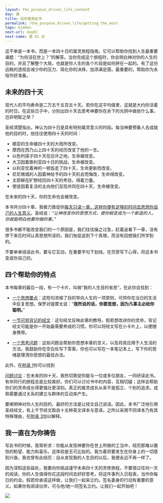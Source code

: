 ```yaml
---
layout: the_purpose_driven_life_content
day: 善
title: 如何善用此书
permalink: /the_purpose_driven_life/getting_the_most
tags: hidden
next-url: day01
next-name: 第 01 天 
---
```


<p class="first">这不单是一本书，而是一本四十日的属灵旅程指南。它可以帮助你找到人生最重要课题：“为何活在世上？”的解答。当你完成这个旅程时，你会明白神对你的人生的目的，并且了解整个大局，也就是你人生的各个片段是如何拼在一起的。有了这份远眺的透视会减少你的压力、简化你的决择，加添满足感。最重要的，帮助你为永恒作好准备。</p>

## 未来的四十天

现代人的平均寿命是二万五千五百五十天。若你在这平均值里，这就是大约你活着的时日。在这些日子中，分别出四十天去思考神要你在余下的光阴中做些什么事，岂非明智之举？

圣经清楚指出，神认为四十日是具有特别属灵意义的时段。每当神要预备人去成就他的目的时，他往往使用四十天的时间：

- 挪亚的生命被四十天的大雨所改变。
- 摩西在西乃山上四十天的经历改变了他的一生。
- 以色列探子四十天在应许之地，生命被改变。
- 大卫因着歌利亚四十日的挑战，生命被改变。
- 以利亚仗着神的一顿饭走了四十天，生命更新而改变。
- 尼尼微城的人因着神给予的四十天机会而悔改，生命得改变。
- 主耶稣在旷野经历四十天的考验，得着力量。
- 使徒因着复活的主向他们显现并同在四十天，生命被改变。

在未来的四十天，你的生命也会被改变。

本书共分四十章，我极力敦促你<u>每天只读一章，这样你便有足够的时间去思想你自己的人生意义</u>。圣经说：*“让神改变你的思想方式，使你蜕变成为一个新造的人，你就能明白他要你做的事。”*

很多书都不能改变我们的一个原因是，我们往往操之过急，赶着追看下一章，没有停下来花时间认真思想所读的。我们匆促追到下个真理，而没有回想我们所学到的。

不要单单阅读此书，要与它互动，在重要字句下划线，在页旁写下心得，将这本书变成你自己的。

## 四个帮助你的特点

本书每章的最后一段，有一个卡片，叫做“我的人生目的省思”，在此你会找到：

- <u>一个思想要点</u>：这短句浓缩了目的导向人生的一项原则，可供你在当日的生活中反复思想。保罗对提摩太说：“**我所说的话，你要思想，因为凡事主必给你聪明。**”

- <u>一节可供背记的经文</u>：这句经文反映此章的教导。假若想改进你的灵命，背记经文可能是你一开始最需要养成的习惯。你可以将经文写在小卡片上，以便随身携带。

- <u>一个思考问题</u>：这些问题会帮助你思想本章的含义，以及将其应用于人生活的方法。我鼓励你在空白处写下答案，你也可以写在一本笔记本上，写下你的思绪是理清你思想的最佳办法。

此外，在<a href="/the_purpose_driven_life/appendix_1" class="blue-link">附录 1</a>你可以找到

<u>问题讨论</u>：在未来的四十天，我热切敦促你能与一位或多位朋友，一同研读此书。有伴同行的旅程总是比较美好。你们可以讨论书中的内容，互相切磋；这样会帮助你们的灵命成长得更强壮更深刻。真正的属灵成长从来不是孤立、个别的追求。成熟需要通过关系的建立与群体的互动来产生。

要阐明神对你人生的目的，最好的方法是让经文自己说话。因此，本书广泛地引用圣经经文，有上千节经文取自十五种英文译本与意译。之所以采用不同译本乃有其特殊理由，在<a href="/the_purpose_driven_life/appendix_3" class="blue-link">附录 3</a>加以解释。

## 我一直在为你祷告

写此书的时候，我常祈求：你能从发现神要你在世上所做的工当中，经历那难以置信的盼望、能力和喜乐。这体验是无可比拟的。我为着将要发生在你身上的一切感到兴奋。我也曾有此经历：自从发现我的人生目的以后，我便永远不再一样了。

因为深知这些益处，我要向你挑战谨守未来四十天的灵修旅程，不要错过任何一天的阅读。你的人生值得你花这段时间去好好思考。将这件事列入日程表，当作你每日的约会。假若你承诺这样做，让我们一起来立约。签名委身的行动有重要的意义。如果你有阅读伙伴，可与他/她一同签名立约。让我们一起开始吧！

<div class="article-img-wrapper">
  <img src="https://typora-1259024198.cos.ap-beijing.myqcloud.com/wg/the_purpose_driven_life/image/tpdf_oath.jpg">
</div>